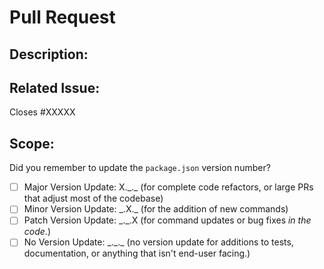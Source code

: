# Pull Request

<!--Before contributing, please read our contributing guidelines-->

## Description:

<!--A brief description of what your pull request does.--> 

## Related Issue:

<!--Is this related to an issue? Does it close one? If so, replace the XXXXX below with the issue number.-->

Closes #XXXXX

## Scope:

Did you remember to update the `package.json` version number?

- [ ] Major Version Update: X.\_.\_ (for complete code refactors, or large PRs that adjust most of the codebase)
- [ ] Minor Version Update: \_.X.\_ (for the addition of new commands)
- [ ] Patch Version Update: \_.\_.X (for command updates or bug fixes _in the code_.)
- [ ] No Version Update: \_.\_.\_ (no version update for additions to tests, documentation, or anything that isn't end-user facing.)